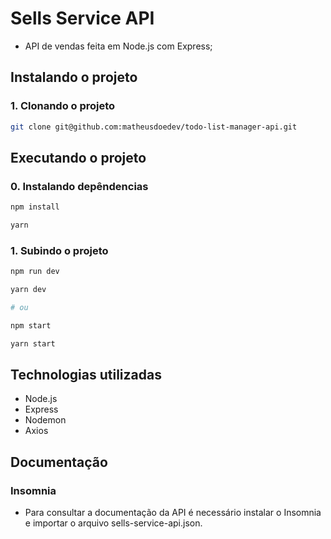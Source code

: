 # Sells Service API

- API de vendas feita em Node.js com Express;

## Instalando o projeto

### 1. Clonando o projeto

```sh
git clone git@github.com:matheusdoedev/todo-list-manager-api.git
```

## Executando o projeto

### 0. Instalando depêndencias

```sh
npm install

yarn
```

### 1. Subindo o projeto

```sh
npm run dev

yarn dev

# ou

npm start

yarn start
```

## Technologias utilizadas

- Node.js
- Express
- Nodemon
- Axios

## Documentação

### Insomnia

- Para consultar a documentação da API é necessário instalar o Insomnia e importar o arquivo sells-service-api.json.
